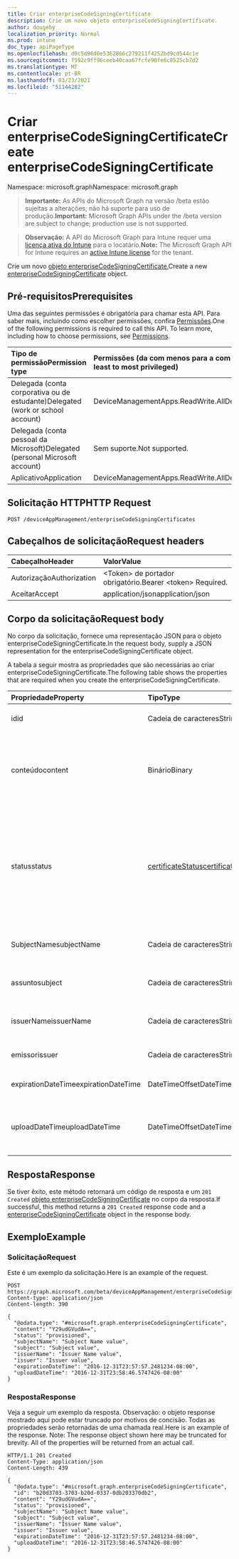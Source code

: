 ```yaml
---
title: Criar enterpriseCodeSigningCertificate
description: Crie um novo objeto enterpriseCodeSigningCertificate.
author: dougeby
localization_priority: Normal
ms.prod: intune
doc_type: apiPageType
ms.openlocfilehash: d0c5d96d6e5362866c279211f4252bd9cd544c1e
ms.sourcegitcommit: f592c9ff96ceeb40caa67fcfe90fe6c8525cb7d2
ms.translationtype: MT
ms.contentlocale: pt-BR
ms.lasthandoff: 03/23/2021
ms.locfileid: "51144282"
---
```

# <a name="create-enterprisecodesigningcertificate"></a><span data-ttu-id="b7ad4-103">Criar enterpriseCodeSigningCertificate</span><span class="sxs-lookup"><span data-stu-id="b7ad4-103">Create enterpriseCodeSigningCertificate</span></span>

<span data-ttu-id="b7ad4-104">Namespace: microsoft.graph</span><span class="sxs-lookup"><span data-stu-id="b7ad4-104">Namespace: microsoft.graph</span></span>

> <span data-ttu-id="b7ad4-105">**Importante:** As APIs do Microsoft Graph na versão /beta estão sujeitas a alterações; não há suporte para uso de produção.</span><span class="sxs-lookup"><span data-stu-id="b7ad4-105">**Important:** Microsoft Graph APIs under the /beta version are subject to change; production use is not supported.</span></span>

> <span data-ttu-id="b7ad4-106">**Observação:** A API do Microsoft Graph para Intune requer uma [licença ativa do Intune](https://go.microsoft.com/fwlink/?linkid=839381) para o locatário.</span><span class="sxs-lookup"><span data-stu-id="b7ad4-106">**Note:** The Microsoft Graph API for Intune requires an [active Intune license](https://go.microsoft.com/fwlink/?linkid=839381) for the tenant.</span></span>

<span data-ttu-id="b7ad4-107">Crie um novo [objeto enterpriseCodeSigningCertificate.](../resources/intune-apps-enterprisecodesigningcertificate.md)</span><span class="sxs-lookup"><span data-stu-id="b7ad4-107">Create a new [enterpriseCodeSigningCertificate](../resources/intune-apps-enterprisecodesigningcertificate.md) object.</span></span>

## <a name="prerequisites"></a><span data-ttu-id="b7ad4-108">Pré-requisitos</span><span class="sxs-lookup"><span data-stu-id="b7ad4-108">Prerequisites</span></span>
<span data-ttu-id="b7ad4-p101">Uma das seguintes permissões é obrigatória para chamar esta API. Para saber mais, incluindo como escolher permissões, confira [Permissões](/graph/permissions-reference).</span><span class="sxs-lookup"><span data-stu-id="b7ad4-p101">One of the following permissions is required to call this API. To learn more, including how to choose permissions, see [Permissions](/graph/permissions-reference).</span></span>

|<span data-ttu-id="b7ad4-111">Tipo de permissão</span><span class="sxs-lookup"><span data-stu-id="b7ad4-111">Permission type</span></span>|<span data-ttu-id="b7ad4-112">Permissões (da com menos para a com mais privilégios)</span><span class="sxs-lookup"><span data-stu-id="b7ad4-112">Permissions (from least to most privileged)</span></span>|
|:---|:---|
|<span data-ttu-id="b7ad4-113">Delegada (conta corporativa ou de estudante)</span><span class="sxs-lookup"><span data-stu-id="b7ad4-113">Delegated (work or school account)</span></span>|<span data-ttu-id="b7ad4-114">DeviceManagementApps.ReadWrite.All</span><span class="sxs-lookup"><span data-stu-id="b7ad4-114">DeviceManagementApps.ReadWrite.All</span></span>|
|<span data-ttu-id="b7ad4-115">Delegada (conta pessoal da Microsoft)</span><span class="sxs-lookup"><span data-stu-id="b7ad4-115">Delegated (personal Microsoft account)</span></span>|<span data-ttu-id="b7ad4-116">Sem suporte.</span><span class="sxs-lookup"><span data-stu-id="b7ad4-116">Not supported.</span></span>|
|<span data-ttu-id="b7ad4-117">Aplicativo</span><span class="sxs-lookup"><span data-stu-id="b7ad4-117">Application</span></span>|<span data-ttu-id="b7ad4-118">DeviceManagementApps.ReadWrite.All</span><span class="sxs-lookup"><span data-stu-id="b7ad4-118">DeviceManagementApps.ReadWrite.All</span></span>|

## <a name="http-request"></a><span data-ttu-id="b7ad4-119">Solicitação HTTP</span><span class="sxs-lookup"><span data-stu-id="b7ad4-119">HTTP Request</span></span>
<!-- {
  "blockType": "ignored"
}
-->
``` http
POST /deviceAppManagement/enterpriseCodeSigningCertificates
```

## <a name="request-headers"></a><span data-ttu-id="b7ad4-120">Cabeçalhos de solicitação</span><span class="sxs-lookup"><span data-stu-id="b7ad4-120">Request headers</span></span>
|<span data-ttu-id="b7ad4-121">Cabeçalho</span><span class="sxs-lookup"><span data-stu-id="b7ad4-121">Header</span></span>|<span data-ttu-id="b7ad4-122">Valor</span><span class="sxs-lookup"><span data-stu-id="b7ad4-122">Value</span></span>|
|:---|:---|
|<span data-ttu-id="b7ad4-123">Autorização</span><span class="sxs-lookup"><span data-stu-id="b7ad4-123">Authorization</span></span>|<span data-ttu-id="b7ad4-124">&lt;Token&gt; de portador obrigatório.</span><span class="sxs-lookup"><span data-stu-id="b7ad4-124">Bearer &lt;token&gt; Required.</span></span>|
|<span data-ttu-id="b7ad4-125">Aceitar</span><span class="sxs-lookup"><span data-stu-id="b7ad4-125">Accept</span></span>|<span data-ttu-id="b7ad4-126">application/json</span><span class="sxs-lookup"><span data-stu-id="b7ad4-126">application/json</span></span>|

## <a name="request-body"></a><span data-ttu-id="b7ad4-127">Corpo da solicitação</span><span class="sxs-lookup"><span data-stu-id="b7ad4-127">Request body</span></span>
<span data-ttu-id="b7ad4-128">No corpo da solicitação, fornece uma representação JSON para o objeto enterpriseCodeSigningCertificate.</span><span class="sxs-lookup"><span data-stu-id="b7ad4-128">In the request body, supply a JSON representation for the enterpriseCodeSigningCertificate object.</span></span>

<span data-ttu-id="b7ad4-129">A tabela a seguir mostra as propriedades que são necessárias ao criar enterpriseCodeSigningCertificate.</span><span class="sxs-lookup"><span data-stu-id="b7ad4-129">The following table shows the properties that are required when you create the enterpriseCodeSigningCertificate.</span></span>

|<span data-ttu-id="b7ad4-130">Propriedade</span><span class="sxs-lookup"><span data-stu-id="b7ad4-130">Property</span></span>|<span data-ttu-id="b7ad4-131">Tipo</span><span class="sxs-lookup"><span data-stu-id="b7ad4-131">Type</span></span>|<span data-ttu-id="b7ad4-132">Descrição</span><span class="sxs-lookup"><span data-stu-id="b7ad4-132">Description</span></span>|
|:---|:---|:---|
|<span data-ttu-id="b7ad4-133">id</span><span class="sxs-lookup"><span data-stu-id="b7ad4-133">id</span></span>|<span data-ttu-id="b7ad4-134">Cadeia de caracteres</span><span class="sxs-lookup"><span data-stu-id="b7ad4-134">String</span></span>|<span data-ttu-id="b7ad4-135">A chave da entidade.</span><span class="sxs-lookup"><span data-stu-id="b7ad4-135">The key of the entity.</span></span>|
|<span data-ttu-id="b7ad4-136">conteúdo</span><span class="sxs-lookup"><span data-stu-id="b7ad4-136">content</span></span>|<span data-ttu-id="b7ad4-137">Binário</span><span class="sxs-lookup"><span data-stu-id="b7ad4-137">Binary</span></span>|<span data-ttu-id="b7ad4-138">O Certificado Code-Signing Windows Enterprise no formato de dados brutos.</span><span class="sxs-lookup"><span data-stu-id="b7ad4-138">The Windows Enterprise Code-Signing Certificate in the raw data format.</span></span>|
|<span data-ttu-id="b7ad4-139">status</span><span class="sxs-lookup"><span data-stu-id="b7ad4-139">status</span></span>|[<span data-ttu-id="b7ad4-140">certificateStatus</span><span class="sxs-lookup"><span data-stu-id="b7ad4-140">certificateStatus</span></span>](../resources/intune-apps-certificatestatus.md)|<span data-ttu-id="b7ad4-141">O Status do Certificado Provisionado ou não Provisionado.</span><span class="sxs-lookup"><span data-stu-id="b7ad4-141">The Certificate Status Provisioned or not Provisioned.</span></span> <span data-ttu-id="b7ad4-142">Os valores possíveis são: `notProvisioned` e `provisioned`.</span><span class="sxs-lookup"><span data-stu-id="b7ad4-142">Possible values are: `notProvisioned`, `provisioned`.</span></span>|
|<span data-ttu-id="b7ad4-143">SubjectName</span><span class="sxs-lookup"><span data-stu-id="b7ad4-143">subjectName</span></span>|<span data-ttu-id="b7ad4-144">Cadeia de caracteres</span><span class="sxs-lookup"><span data-stu-id="b7ad4-144">String</span></span>|<span data-ttu-id="b7ad4-145">O Nome do Assunto do certificado.</span><span class="sxs-lookup"><span data-stu-id="b7ad4-145">The Subject Name for the cert.</span></span>|
|<span data-ttu-id="b7ad4-146">assunto</span><span class="sxs-lookup"><span data-stu-id="b7ad4-146">subject</span></span>|<span data-ttu-id="b7ad4-147">Cadeia de caracteres</span><span class="sxs-lookup"><span data-stu-id="b7ad4-147">String</span></span>|<span data-ttu-id="b7ad4-148">O Valor do Assunto do certificado.</span><span class="sxs-lookup"><span data-stu-id="b7ad4-148">The Subject Value for the cert.</span></span>|
|<span data-ttu-id="b7ad4-149">issuerName</span><span class="sxs-lookup"><span data-stu-id="b7ad4-149">issuerName</span></span>|<span data-ttu-id="b7ad4-150">Cadeia de caracteres</span><span class="sxs-lookup"><span data-stu-id="b7ad4-150">String</span></span>|<span data-ttu-id="b7ad4-151">O Nome do Emissor do certificado.</span><span class="sxs-lookup"><span data-stu-id="b7ad4-151">The Issuer Name for the cert.</span></span>|
|<span data-ttu-id="b7ad4-152">emissor</span><span class="sxs-lookup"><span data-stu-id="b7ad4-152">issuer</span></span>|<span data-ttu-id="b7ad4-153">Cadeia de caracteres</span><span class="sxs-lookup"><span data-stu-id="b7ad4-153">String</span></span>|<span data-ttu-id="b7ad4-154">O valor emissor do certificado.</span><span class="sxs-lookup"><span data-stu-id="b7ad4-154">The Issuer value for the cert.</span></span>|
|<span data-ttu-id="b7ad4-155">expirationDateTime</span><span class="sxs-lookup"><span data-stu-id="b7ad4-155">expirationDateTime</span></span>|<span data-ttu-id="b7ad4-156">DateTimeOffset</span><span class="sxs-lookup"><span data-stu-id="b7ad4-156">DateTimeOffset</span></span>|<span data-ttu-id="b7ad4-157">A Data de Expiração do Certificado.</span><span class="sxs-lookup"><span data-stu-id="b7ad4-157">The Cert Expiration Date.</span></span>|
|<span data-ttu-id="b7ad4-158">uploadDateTime</span><span class="sxs-lookup"><span data-stu-id="b7ad4-158">uploadDateTime</span></span>|<span data-ttu-id="b7ad4-159">DateTimeOffset</span><span class="sxs-lookup"><span data-stu-id="b7ad4-159">DateTimeOffset</span></span>|<span data-ttu-id="b7ad4-160">A data em que CodeSigning Cert é carregado.</span><span class="sxs-lookup"><span data-stu-id="b7ad4-160">The date time of CodeSigning Cert when it is uploaded.</span></span>|



## <a name="response"></a><span data-ttu-id="b7ad4-161">Resposta</span><span class="sxs-lookup"><span data-stu-id="b7ad4-161">Response</span></span>
<span data-ttu-id="b7ad4-162">Se tiver êxito, este método retornará um código de resposta e um `201 Created` [objeto enterpriseCodeSigningCertificate](../resources/intune-apps-enterprisecodesigningcertificate.md) no corpo da resposta.</span><span class="sxs-lookup"><span data-stu-id="b7ad4-162">If successful, this method returns a `201 Created` response code and a [enterpriseCodeSigningCertificate](../resources/intune-apps-enterprisecodesigningcertificate.md) object in the response body.</span></span>

## <a name="example"></a><span data-ttu-id="b7ad4-163">Exemplo</span><span class="sxs-lookup"><span data-stu-id="b7ad4-163">Example</span></span>

### <a name="request"></a><span data-ttu-id="b7ad4-164">Solicitação</span><span class="sxs-lookup"><span data-stu-id="b7ad4-164">Request</span></span>
<span data-ttu-id="b7ad4-165">Este é um exemplo da solicitação.</span><span class="sxs-lookup"><span data-stu-id="b7ad4-165">Here is an example of the request.</span></span>
``` http
POST https://graph.microsoft.com/beta/deviceAppManagement/enterpriseCodeSigningCertificates
Content-type: application/json
Content-length: 390

{
  "@odata.type": "#microsoft.graph.enterpriseCodeSigningCertificate",
  "content": "Y29udGVudA==",
  "status": "provisioned",
  "subjectName": "Subject Name value",
  "subject": "Subject value",
  "issuerName": "Issuer Name value",
  "issuer": "Issuer value",
  "expirationDateTime": "2016-12-31T23:57:57.2481234-08:00",
  "uploadDateTime": "2016-12-31T23:58:46.5747426-08:00"
}
```

### <a name="response"></a><span data-ttu-id="b7ad4-166">Resposta</span><span class="sxs-lookup"><span data-stu-id="b7ad4-166">Response</span></span>
<span data-ttu-id="b7ad4-p103">Veja a seguir um exemplo da resposta. Observação: o objeto response mostrado aqui pode estar truncado por motivos de concisão. Todas as propriedades serão retornadas de uma chamada real.</span><span class="sxs-lookup"><span data-stu-id="b7ad4-p103">Here is an example of the response. Note: The response object shown here may be truncated for brevity. All of the properties will be returned from an actual call.</span></span>
``` http
HTTP/1.1 201 Created
Content-Type: application/json
Content-Length: 439

{
  "@odata.type": "#microsoft.graph.enterpriseCodeSigningCertificate",
  "id": "b20d3703-3703-b20d-0337-0db203370db2",
  "content": "Y29udGVudA==",
  "status": "provisioned",
  "subjectName": "Subject Name value",
  "subject": "Subject value",
  "issuerName": "Issuer Name value",
  "issuer": "Issuer value",
  "expirationDateTime": "2016-12-31T23:57:57.2481234-08:00",
  "uploadDateTime": "2016-12-31T23:58:46.5747426-08:00"
}
```




